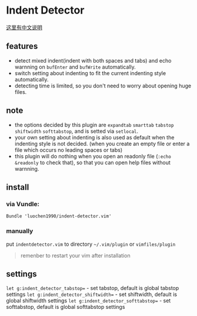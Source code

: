 Indent Detector
===============

[这里有中文说明](https://github.com/luochen1990/indent-detector.vim/blob/master/README_cn.md)

features
--------

- detect mixed indent(indent with both spaces and tabs) and echo warnning on `bufEnter` and `bufWrite` automatically.
- switch setting about indenting to fit the current indenting style automatically.
- detecting time is limited, so you don't need to worry about opening huge files.

note
----

- the options decided by this plugin are `expandtab` `smarttab` `tabstop` `shiftwidth` `softtabstop`, and is setted via `setlocal`.
- your own setting about indenting is also used as default when the indenting style is not decided. (when you create an empty file or enter a file which occurs no leading spaces or tabs)
- this plugin will do nothing when you open an readonly file (`:echo &readonly` to check that), so that you can open help files without warnning.

install
-------

### via Vundle:

```vim
Bundle 'luochen1990/indent-detector.vim'
```

### manually

put `indentdetector.vim` to directory `~/.vim/plugin` or `vimfiles/plugin`

>	remenber to restart your vim after installation

settings
-------

`let g:indent_detector_tabstop=` - set tabstop, default is global tabstop settings
`let g:indent_detector_shiftwidth=` - set shiftwidth, default is global shiftwidth settings
`let g:indent_detector_softtabstop=` - set softtabstop, default is global softtabstop settings

